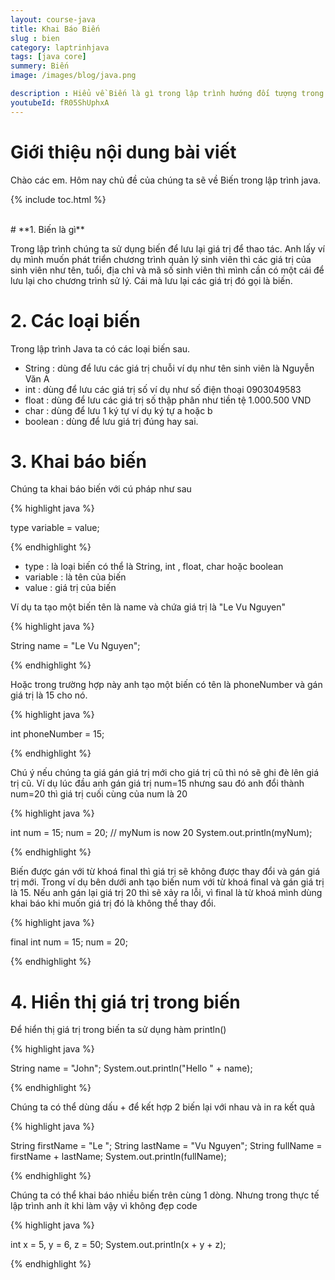 ```yaml
---
layout: course-java
title: Khai Báo Biến
slug : bien
category: laptrinhjava
tags: [java core]
summery: Biến  
image: /images/blog/java.png

description : Hiểu về Biến là gì trong lập trình hướng đối tượng trong lập trình? Giải thích các khái niệm về Biến trong lập trình hướng đối tượng. Lợi ích của việc sử dụng biến lập trình hướng đối tượng trong lập trình.
youtubeId: fR05ShUphxA
---
```


# **Giới thiệu nội dung bài viết**

Chào các em. Hôm nay chủ đề của chúng ta sẽ về Biến trong lập trình java.

{% include toc.html %}

<br>
# **1. Biến là gì**

Trong lập trình chúng ta sử dụng biến để lưu lại giá trị để thao tác. Anh lấy ví dụ mình muốn phát triển chương trình quản lý sinh viên thì các giá trị của sinh viên như tên, tuổi, địa chỉ và mã số sinh viên thì mình cần có một cái để lưu lại cho chương trình sử lý. Cái mà lưu lại các giá trị đó gọi là biến.

# **2. Các loại biến**

Trong lập trình Java ta có các loại biến sau.

- String  : dùng để lưu các giá trị chuỗi ví dụ như tên sinh viên là Nguyễn Văn A
- int     : dùng để lưu các giá trị số ví dụ như số điện thoại 0903049583
- float   : dùng để lưu các giá trị số thập phân như tiền tệ 1.000.500 VND
- char    : dùng để lưu 1 ký tự ví dụ ký tự a hoặc b
- boolean : dùng để lưu giá trị đúng hay sai.

 # **3. Khai báo biến**

Chúng ta khai báo biến với cú pháp như sau

{% highlight java  %}

type variable = value;

{% endhighlight %}

- type     : là loại biến có thể là String, int , float, char hoặc boolean
- variable : là tên của biến
- value    : giá trị của biến

Ví dụ ta tạo một biến tên là name và chứa giá trị là "Le Vu Nguyen"

{% highlight java  %}

String name = "Le Vu Nguyen";

{% endhighlight %}

Hoặc trong trường hợp này anh tạo một biến có tên là phoneNumber và gán giá trị là 15 cho nó. 

{% highlight java  %}

int phoneNumber = 15;

{% endhighlight %}

Chú ý nếu chúng ta giá gán giá trị mới cho giá trị cũ thì nó sẽ ghi đè lên giá trị cũ. Ví dụ lúc đầu anh gán giá trị num=15 nhưng sau đó anh đổi thành num=20 thì giá trị cuối cùng của num là 20

{% highlight java  %}

int num = 15;
num = 20;  // myNum is now 20
System.out.println(myNum);

{% endhighlight %}

Biến được gán với từ khoá final thì giá trị sẽ không được thay đổi và gán giá trị mới. Trong ví dụ bên dưới anh tạo biến num với từ khoá final và gán giá trị là 15. Nếu anh gán lại giá trị 20 thì sẽ xảy ra lỗi, vì final là từ khoá mình dùng khai báo khi muốn giá trị đó là không thể thay đổi.

{% highlight java  %}

final int num = 15;
num = 20;

{% endhighlight %}

 # **4. Hiển thị giá trị trong biến**

 Để hiển thị giá trị trong biến ta sử dụng hàm println()

{% highlight java  %}

String name = "John";
System.out.println("Hello " + name);

{% endhighlight %}

Chúng ta có thể dùng dấu + để kết hợp 2 biến lại với nhau và in ra kết quả

{% highlight java  %}

String firstName = "Le ";
String lastName = "Vu Nguyen";
String fullName = firstName + lastName;
System.out.println(fullName);

{% endhighlight %}

Chúng ta có thể khai báo nhiều biến trên cùng 1 dòng. Nhưng trong thực tế lập trình anh ít khi làm vậy vì không đẹp code

{% highlight java  %}

int x = 5, y = 6, z = 50;
System.out.println(x + y + z);

{% endhighlight %}





